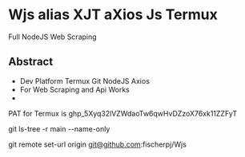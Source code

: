 # Wjs alias XJT aXios Js Termux
Full NodeJS Web Scraping 

## Abstract
- Dev Platform Termux Git NodeJS Axios
- For Web Scraping and Api Works
- 

PAT for Termux is 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

git ls-tree -r main --name-only

git remote set-url origin git@github.com:fischerpj/Wjs
